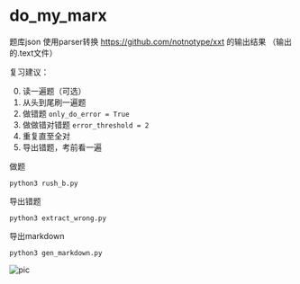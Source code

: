 # do_my_marx

题库json 使用parser转换 https://github.com/notnotype/xxt  的输出结果 （输出的.text文件）

复习建议：

0. 读一遍题（可选）
1. 从头到尾刷一遍题
2. 做错题 `only_do_error = True`
3. 做做错对错题 `error_threshold = 2`
4. 重复直至全对
5. 导出错题，考前看一遍


做题
```
python3 rush_b.py
```

导出错题
```
python3 extract_wrong.py
```

导出markdown
```
python3 gen_markdown.py
```

![pic](https://raw.githubusercontent.com/Ylarod/do_my_marx/main/assets/pic.png)
